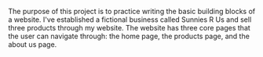 The purpose of this project is to practice writing the basic building blocks of a website. I've established a fictional business called Sunnies R Us and sell three products through my website. The website has three core pages that the user can navigate through: the home page, the products page, and the about us page. 